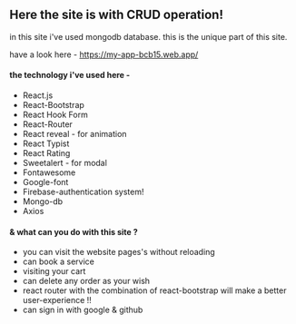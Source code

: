 ## Here the site is with CRUD operation! ##
in this site i've used mongodb database. this is the unique part of this site.

have a look here - https://my-app-bcb15.web.app/

#### the technology i've used here - ####
* React.js
* React-Bootstrap
* React Hook Form
* React-Router
* React reveal - for animation
* React Typist
* React Rating
* Sweetalert - for modal
* Fontawesome
* Google-font
* Firebase-authentication system!
* Mongo-db
* Axios

#### & what can you do with this site ? ####
* you can visit the website pages's without reloading
* can book a service
* visiting your cart
* can delete any order as your wish
* react router with the combination of react-bootstrap will make a better user-experience !!
* can sign in with google & github